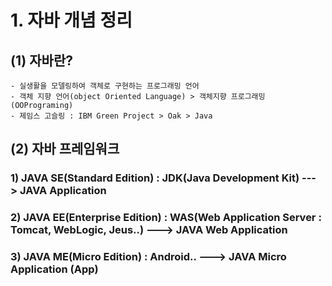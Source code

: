 # 1. 자바 개념 정리

## (1) 자바란?
	- 실생활을 모델링하여 객체로 구현하는 프로그래밍 언어
	- 객체 지향 언어(object Oriented Language) > 객체지향 프로그래밍(OOPrograming)
	- 제임스 고슬링 : IBM Green Project > Oak > Java
	
	
## (2) 자바 프레임워크

### 1) JAVA SE(Standard Edition) : JDK(Java Development Kit) ---> JAVA Application
### 2) JAVA EE(Enterprise Edition) : WAS(Web Application Server : Tomcat, WebLogic, Jeus..) ---> JAVA Web Application
### 3) JAVA ME(Micro Edition) : Android..  ---> JAVA Micro Application (App)
	
	 
	